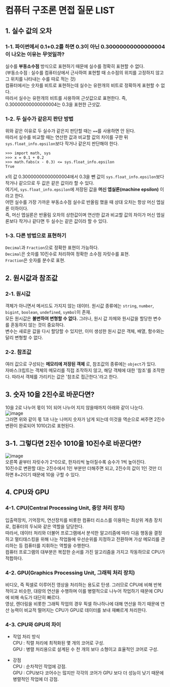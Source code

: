 # 컴퓨터 구조론 면접 질문 LIST


## 1. 실수 값의 오차

### 1-1. 파이썬에서 0.1+0.2를 하면 0.3이 아닌 0.30000000000000004이 나오는 이유는 무엇일까?
실수를 **부동소수점** 방식으로 표현하기 때문에 실수를 정확히 표현할 수 없다.<br>
(부동소수점 : 실수를 컴퓨터상에서 근사하여 표현할 때 소수점의 위치를 고정하지 않고 그 위치를 나타내는 수를 따로 적는 것)<br>
컴퓨터에서는 숫자를 비트로 표현하는데 실수는 유한개의 비트로 정확하게 표현할 수 없다.<br>
따라서 실수는 유한개의 비트를 사용하여 근삿값으로 표현한다. 즉, 0.30000000000000004는 0.3을 표현한 근삿값.<br>

### 1-2. 두 실수가 같은지 판단 방법
위와 같은 이유로 두 실수가 같은지 판단할 때는 `==`를 사용하면 안 된다.<br>
따라서 실수를 비교할 때는 연산한 값과 비교할 값의 차이를 구한 뒤 `sys.float_info.epsilon`보다 작거나 같은지 판단해야 한다.
```
>>> import math, sys
>>> x = 0.1 + 0.2
>>> math.fabs(x - 0.3) <= sys.float_info.epsilon
True
```
x의 값 0.30000000000000004에서 0.3을 뺀 값이 `sys.float_info.epsilon`보다 작거나 같으므로 두 값은 같은 값이라 할 수 있다.<br>
여기서, `sys.float_info.epsilon`에 저장된 값을 **머신 엡실론(machine epsilon)** 이라고 한다.<br>
어떤 실수를 가장 가까운 부동소수점 실수로 반올림 했을 때 상대 오차는 항상 머신 엡실론 이하이다. <br>
즉, 머신 엡실론은 반올림 오차의 상한값이며 연산한 값과 비교할 값의 차이가 머신 엡실론보다 작거나 같다면 두 실수는 같은 값이라 할 수 있다.<br>

### 1-3. 다른 방법으로 표현하기
`Decimal`과 `Fraction`으로 정확한 표현이 가능하다.<br>
`Decimal`은 숫자를 10진수로 처리하여 정확한 소수점 자릿수를 표현.<br>
`Fraction`은 숫자를 분수로 표현.<br>


## 2. 원시값과 참조값

### 2-1. 원시값
객체가 아니면서 메서드도 가지지 않는 데이터. 원시값 종류에는 `string`, `number`, `bigint`, `boolean`, `undefined`, `symbol`이 존재.<br>
모든 원시값은 **불변하여 변형할 수 없다.** 그러나, 원시 값 자체와 원시값을 할당한 변수를 혼동하지 않는 것이 중요하다.<br>
변수는 새로운 값을 다시 할당할 수 있지만, 이미 생성한 원시 값은 객체, 배열, 함수와는 달리 변형할 수 없다.<br>

### 2-2. 참조값
여러 값으로 구성되는 **메모리에 저장된 객체** 로, 참조값의 종류에는 `object`가 있다.<br>
자바스크립트는 객체의 메모리를 직접 조작하지 않고, 해당 객체에 대한 '참조'를 조작한다. 따라서 객체를 가리키는 값은 '참조로 접근한다.'라고 한다.


## 3. 숫자 10을 2진수로 바꾼다면?
10을 2로 나누어 몫이 1이 되어 나누어 지지 않을때까지 아래와 같이 나눈다.<br>
![image](https://user-images.githubusercontent.com/74750848/119436958-1c082680-bd58-11eb-9dba-5c749082d654.png)<br> 그러면 위와 같이 몫 1과 나눈 나머지 숫자가 남게 되는데 이것을 역순으로 써주면 2진수 변환이 완료되어 1010(2)로 표현된다.<br>

## 3-1. 그렇다면 2진수 1010을 10진수로 바꾼다면?
![image](https://user-images.githubusercontent.com/74750848/119437988-25928e00-bd5a-11eb-8f60-62f5e55f5375.png)<br>
오른쪽 끝부터 자릿수가 2^0으로, 한자리씩 높아질수록 승수가 1씩 높아진다.<br>
10진수로 변환할 대는 2진수에서 1인 부분만 더해주면 되고, 2진수의 값이 1인 것만 더하면 8+2이기 때문에 10을 구할 수 있다.


## 4. CPU와 GPU

### 4-1. CPU(Central Processing Unit, 중앙 처리 장치)
입출력장치, 기억장치, 연산장치를 비롯한 컴퓨터 리소스를 이용하는 최상위 계층 장치로, 컴퓨터의 두뇌와 같은 역할을 담당한다.<br>
따라서, 데이터 처리와 더불어 프로그램에서 분석한 알고리즘에 따라 다음 행동을 결정하고 멀티태스킹을 위해 나눈 작업들에 우선순위를 지정하고 전환하며 가상 메모리를 관리하는 등 컴퓨터를 지휘하는 역할을 수행한다. <br>
컴퓨터 프로그램의 대부분은 복잡한 순서를 가진 알고리즘을 가지고 작동하므로 CPU가 적합하다.

### 4-2. GPU(Graphics Processing Unit, 그래픽 처리 장치)
비디오, 즉 픽셀로 이루어진 영상을 처리하는 용도로 탄생. 그러므로 CPU에 비해 반복적이고 비슷한, 대량의 연산을 수행하며 이를 병렬적으로 나누어 작업하기 때문에 CPU에 비해 속도가 대단히 빠르다.<br>
영상, 렌더링을 비롯한 그래픽 작업의 경우 픽셀 하나하나에 대해 연산을 하기 때문에 연산 능력이 비교적 떨어지는 CPU가 GPU로 데이터를 보내 재빠르게 처리한다.

### 4-3. CPU와 GPU의 차이
- 작업 처리 방식 <br>
CPU : 직렬 처리에 최적화된 몇 개의 코어로 구성.<br>
GPU : 병렬 처리용으로 설계된 수 천 개의 보다 소형이고 효율적인 코어로 구성.

- 강점 <br>
CPU : 순차적인 작업에 강점.<br>
GPU : CPU보다 코어수는 많지만 각각의 코어가 GPU 보다 더 성능이 낮기 때문에 병렬적인 작업에 더 강점.


